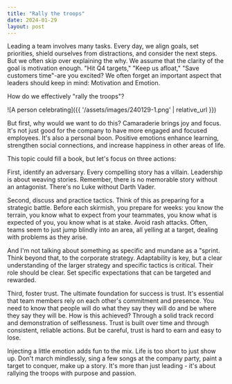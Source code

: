 ```yaml
---
title: "Rally the troops"
date: 2024-01-29
layout: post
---
```


Leading a team involves many tasks. Every day, we align goals, set priorities, shield ourselves from distractions, and consider the next steps. But we often skip over explaining the why. We assume that the clarity of the goal is motivation enough. "Hit Q4 targets," "Keep us afloat," "Save customers time"-are you excited? We often forget an important aspect that leaders should keep in mind: Motivation and Emotion.

How do we effectively "rally the troops"?

![A person celebrating]({{ '/assets/images/240129-1.png' | relative_url }})

But first, why would we want to do this? Camaraderie brings joy and focus. It's not just good for the company to have more engaged and focused employees. It's also a personal boon. Positive emotions enhance learning, strengthen social connections, and increase happiness in other areas of life.

This topic could fill a book, but let's focus on three actions:

First, identify an adversary. Every compelling story has a villain. Leadership is about weaving stories. Remember, there is no memorable story without an antagonist. There's no Luke without Darth Vader.

Second, discuss and practice tactics. Think of this as preparing for a strategic battle. Before each skirmish, you prepare for weeks: you know the terrain, you know what to expect from your teammates, you know what is expected of you, you know what is at stake. Avoid rash attacks. Often, teams seem to just jump blindly into an area, all yelling at a target, dealing with problems as they arise.

And I'm not talking about something as specific and mundane as a "sprint. Think beyond that, to the corporate strategy. Adaptability is key, but a clear understanding of the larger strategy and specific tactics is critical. Their role should be clear. Set specific expectations that can be targeted and rewarded.

Third, foster trust. The ultimate foundation for success is trust. It's essential that team members rely on each other's commitment and presence. You need to know that people will do what they say they will do and be where they say they will be. How is this achieved? Through a solid track record and demonstration of selflessness. Trust is built over time and through consistent, reliable actions. But be careful, trust is hard to earn and easy to lose.

Injecting a little emotion adds fun to the mix. Life is too short to just show up. Don't march mindlessly, sing a few songs at the company party, paint a target to conquer, make up a story. It's more than just leading - it's about rallying the troops with purpose and passion.